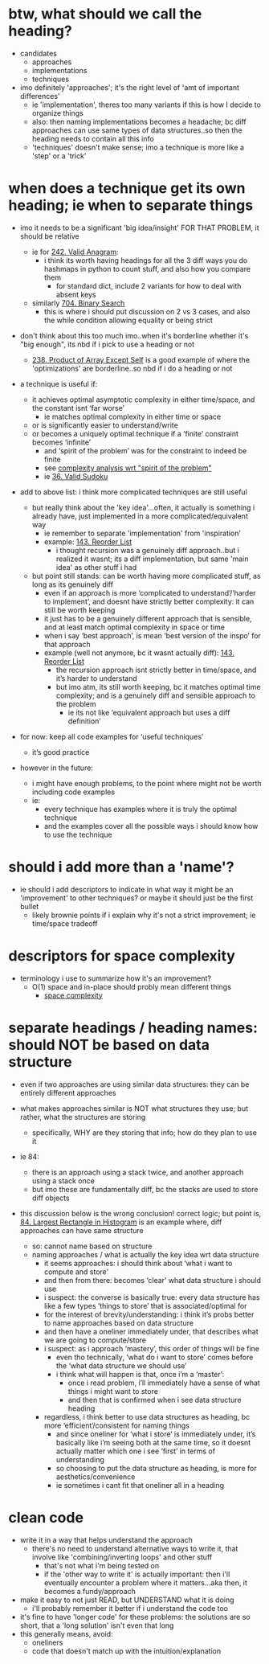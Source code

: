 # btw, what should we call the heading?
- candidates
	- approaches
	- implementations
	- techniques
- imo definitely 'approaches'; it's the right level of 'amt of important differences'
	- ie 'implementation', theres too many variants if this is how I decide to organize things
	- also: then naming implementations becomes a headache; bc diff approaches can use same types of data structures..so then the heading needs to contain all this info
	- 'techniques' doesn't make sense; imo a technique is more like a 'step' or a 'trick'



# when does a technique get its own heading; ie when to separate things
- imo it needs to be a significant 'big idea/insight' FOR THAT PROBLEM, it should be relative
	- ie for [242. Valid Anagram](../LeetCode/242.%20Valid%20Anagram.md): 
		- i think its worth having headings for all the 3 diff ways you do hashmaps in python to count stuff, and also how you compare them
			- for standard dict, include 2 variants for how to deal with absent keys
	- similarly [704. Binary Search](../LeetCode/704.%20Binary%20Search.md)
		- this is where i should put discussion on 2 vs 3 cases, and also the while condition allowing equality or being strict
- don't think about this too much imo..when it's borderline whether it's "big enough", its nbd if i pick to use a heading or not
	- [238. Product of Array Except Self](../LeetCode/238.%20Product%20of%20Array%20Except%20Self.md) is a good example of where the 'optimizations' are borderline..so nbd if i do a heading or not

- a technique is useful if:
	- it achieves optimal asymptotic complexity in either time/space, and the constant isnt ‘far worse’
		- ie matches optimal complexity in either time or space
	- or is significantly easier to understand/write
	- or becomes a uniquely optimal technique if a ‘finite’ constraint becomes ‘infinite’
		- and ‘spirit of the problem’ was for the constraint to indeed be finite
		- see [complexity analysis wrt "spirit of the problem"](complexity%20analysis%20wrt%20"spirit%20of%20the%20problem".md)
		- ie [36. Valid Sudoku](../LeetCode/36.%20Valid%20Sudoku.md)


- add to above list: i think more complicated techniques are still useful 
	- but really think about the 'key idea'...often, it actually is something i already have, just implemented in a more complicated/equivalent way
		- ie remember to separate 'implementation' from 'inspiration'
		- example: [143. Reorder List](../LeetCode/143.%20Reorder%20List.md)
			- i thought recursion was a genuinely diff approach..but i realized it wasnt; its a diff implementation, but same 'main idea' as other stuff i had
	- but point still stands: can be worth having more complicated stuff, as long as its genuinely diff
		- even if an approach is more ‘complicated to understand’/’harder to implement’, and doesnt have strictly better complexity: it can still be worth keeping
		- it just has to be a genuinely different approach that is sensible, and at least match optimal complexity in space or time
		- when i say ‘best approach’, is mean ‘best version of the inspo’ for that approach
		- example (well not anymore, bc it wasnt actually diff): [143. Reorder List](../LeetCode/143.%20Reorder%20List.md)
			- the recursion approach isnt strictly better in time/space, and it’s harder to understand
			- but imo atm, its still worth keeping, bc it matches optimal time complexity; and is a genuinely diff and sensible approach to the problem
				- ie its not like ‘equivalent approach but uses a diff definition’











- for now: keep all code examples for ‘useful techniques’
	- it’s good practice
- however in the future:
	- i might have enough problems, to the point where might not be worth including code examples
	- ie:
		- every technique has examples where it is truly the optimal technique
		- and the examples cover all the possible ways i should know how to use the technique










# should i add more than a 'name'?
- ie should i add descriptors to indicate in what way it might be an 'improvement' to other techniques? or maybe it should just be the first bullet
	- likely brownie points if i explain why it's not a strict improvement; ie time/space tradeoff



# descriptors for space complexity
- terminology i use to summarize how it's an improvement?
	- O(1) space and in-place should probly mean different things
		- [space complexity](space%20complexity.md)



# separate headings / heading names: should NOT be based on data structure


- even if two approaches are using similar data structures: they can be entirely different approaches
- what makes approaches similar is NOT what structures they use; but rather, what the structures are storing
	- specifically, WHY are they storing that info; how do they plan to use it
- ie 84:
	- there is an approach using a stack twice, and another approach using a stack once
	- but imo these are fundamentally diff, bc the stacks are used to store diff objects


- this discussion below is the wrong conclusion! correct logic; but point is, [84. Largest Rectangle in Histogram](../LeetCode/84.%20Largest%20Rectangle%20in%20Histogram.md) is an example where, diff approaches can have same structure
	- so: cannot name based on structure
	- naming approaches / what is actually the key idea wrt data structure
		- it seems approaches: i should think about ‘what i want to compute and store’
		- and then from there: becomes ‘clear’ what data structure i should use
		- i suspect: the converse is basically true: every data structure has like a few types ‘things to store’ that is associated/optimal for
		- for the interest of brevity/understanding: i think it’s probs better to name approaches based on data structure
		- and then have a oneliner immediately under, that describes what we are going to compute/store
		- i suspect: as i approach ‘mastery’, this order of things will be fine
			- even tho technically, ‘what do i want to store’ comes before the ‘what data structure we should use’
			- i think what will happen is that, once i’m a ‘master’:
				- once i read problem, i’ll immediately have a sense of what things i might want to store
				- and then that is confirmed when i see data structure heading
		- regardless, i think better to use data structures as heading, bc more ‘efficient’/consistent for naming things
			- and since oneliner for ‘what i store’ is immediately under, it’s basically like i’m seeing both at the same time, so it doesnt actually matter which one i see ‘first’ in terms of understanding
			- so choosing to put the data structure as heading, is more for aesthetics/convenience
			- ie sometimes i cant fit that oneliner all in a heading



# clean code
- write it in a way that helps understand the approach
	- there's no need to understand alternative ways to write it, that involve like 'combining/inverting loops' and other stuff
		- that's not what i'm being tested on
		- if the 'other way to write it' is actually important: then i'll eventually encounter a problem where it matters...aka then, it becomes a fundy/approach
- make it easy to not just READ, but UNDERSTAND what it is doing
	- i'll probably remember it better if i understand the code too
- it's fine to have 'longer code' for these problems: the solutions are so short, that a 'long solution' isn't even that long
- this generally means, avoid:
	- oneliners
	- code that doesn't match up with the intuition/explanation

